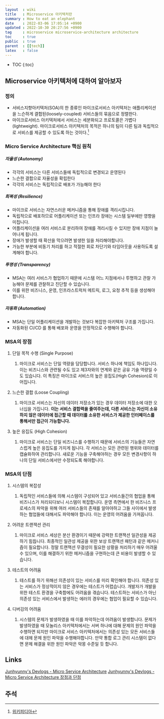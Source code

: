 ```yaml
---
layout  : wiki
title   : Microservice 아키텍처란
summary : How to eat an elephant
date    : 2022-03-06 17:05:14 +0900
updated : 2022-10-30 20:27:56 +0900
tag     : microservice microservice-architecture architecture
toc     : true
public  : true
parent  : [[tech]]
latex   : false
---
```

* TOC
{:toc}

## Microservice 아키텍처에 대하여 알아보자
### 정의
* 서비스지향아키텍처(SOA)의 한 종류인 마이크로서비스 아키텍처는 애플리케이션을 느슨하게 결합된(loosely-coupled) 서비스들의 묶음으로 정렬한다.
* 마이크로서비스 아키텍처에서 서비스는 세분화되고 프로토콜은 가볍다(lightweight). 마이크로서비스 아키텍처의 목적은 하나의 팀이 다른 팀과 독립적으로 서비스를 제공할 수 있도록 하는 것이다.[^MICROSERVICE_ARCHITECTURE-1]

### Micro Service Architecture 핵심 원칙
##### 자율성 (Autonomy)
- 각각의 서비스는 다른 서비스들에 독립적으로 변경되고 운영된다
- 느슨한 결합으로 자율성을 확립한다
- 각각의 서비스는 독립적으로 배포가 가능해야 한다

##### 회복성 (Resilience)
-   마이크로 서비스는 자연스러운 메커니즘을 통해 장애를 격리시킵니다.
-   독립적으로 배포하므로 어플리케이션 또는 인프라 장애는 시스템 일부에만 영향을 미칩니다.
-   어플리케이션을 여러 서비스로 분리하여 장애를 격리시킬 수 있지만 장애 지점이 늘어나게 됩니다.
-   장애가 발생할 때 확산을 막으려면 발생한 일을 처리해야합니다.
-   가능한 부분에 비동기 처리를 하고 적절한 회로 차단기와 타임아웃을 사용하도록 설계해야 합니다.

##### 투명성 (Transparency)
-   MSA는 여러 서비스가 협업하기 때문에 시스템 어느 지점에서나 투명하고 관찰 가능해야 문제를 관찰하고 진단할 수 있습니다.
-   이를 위한 비즈니스, 운영, 인프라스트럭처 메트릭, 로그, 요청 추적 등을 생성해야합니다.

##### 자동화 (Automation)
-   MSA는 단일 어플리케이션을 개발하는 것보다 복잡한 아키텍처 구조를 가집니다.
-   자동화된 CI/CD 를 통해 배포와 운영을 안정적으로 수행해야 합니다.

### MSA의 장점
1. 단일 목적 수행 (Single Purpose)
	1. 마이크로 서비스는 단일 역량을 담당합니다. 서비스 하나에 책임도 하나입니다. 이는 비즈니스와 관련될 수도 있고 제3자와의 연계와 같은 공유 기술 역량일 수도 있습니다. 이 특징은 마이크로 서비스의 높은 응집도(High Cohesion)로 이어집니다.

2. 느슨한 결합 (Loose Coupling)
	1. 마이크로 서비스는 자신의 데이터 저장소가 있는 경우 데이터 저장소에 대한 오너십을 가집니다. **이는 서비스 결합력을 줄여주는데, 다른 서비스는 자신이 소유하지 않은 데이터에 접근할 때 데이터를 소유한 서비스가 제공한 인터페이스를 통해서만 접근이 가능합니다.**

3. 높은 응집도 (High Cohesion)
	1. 마이크로 서비스는 단일 비즈니스를 수행하기 때문에 서비스의 기능들은 자연스럽게 높은 응집도를 가지게 됩니다. 각 서비스는 모든 관련된 행위와 데이터를 캡슐화하여 관리합니다. 새로운 기능을 구축해야하는 경우 모든 변경사항이 하나의 단일 서비스에서만 수정되도록 해야합니다.

### MSA의 단점
1. 시스템의 복잡성
	1. 독립적인 서비스들에 의해 시스템이 구성되어 있고 서비스들간의 협업을 통해 비즈니스가 처리되다보니 시스템이 복잡합니다. 운영 측면에서 한 비즈니스 프로세스의 파악을 위해 여러 서비스들의 존재를 알아야하고 그들 사이에서 발생하는 협업들에 대해서도 파악해야 합니다. 이는 운영의 어려움을 가져옵니다.

2. 어려운 트랜잭션 관리
	1. 마이크로 서비스 세상은 분산 환경이기 때문에 강력한 트랜잭션 일관성을 제공하기 힘듭니다. 최종적인 일관성 제공을 위한 보상 트랜잭션 패턴과 같은 메커니즘이 필요합니다. 정말 트랜잭션 무결성이 필요한 상황을 처리하기 매우 어려울 수 있으며, 이를 해결하기 위한 메커니즘을 구현하는데 큰 비용이 발생할 수 있습니다.

3. 테스트의 어려움
	1. 테스트를 하기 위해선 의존성이 있는 서비스를 미리 확인해야 합니다. 의존성 있는 서비스가 정상적이지 않은 경우에는 테스트가 어렵습니다. 개발자가 개발을 위한 테스트 환경을 구축함에도 어려움을 겪습니다. 테스트하는 서비스가 아닌 의존성 있는 서비스에서 발생하는 에러의 경우에는 협업이 필요할 수 있습니다.

4. 디버깅의 어려움
	1. 시스템의 문제가 발생하였을 때 이를 파악하는데 어려움이 발생합니다. 문제가 발생하였을 때 모놀리스 아키텍처에서는 서버 하나에 대해 문제의 원인 파악을 수행하면 되지만 마이크로 서비스 아키텍처에서는 의존성 있는 모든 서비스들에 대헤 문제 원인 파악을 수행해야합니다. 만약 통합 로그 관리 시스템이 없다면 문제 해결을 위한 원인 파악은 악몽 수준일 듯 합니다.

## Links
[Junhyunny's Devlogs - Micro Service Architecture](https://junhyunny.github.io/information/msa/microservice-architecture/)
[Junhyunny's Devlogs - Micro Service Architecture 장점과 단점](https://junhyunny.github.io/msa/msa-pros-and-cons/)
## 주석
[^MICROSERVICE_ARCHITECTURE-1]: [위키피디아](https://en.wikipedia.org/wiki/Microservices)